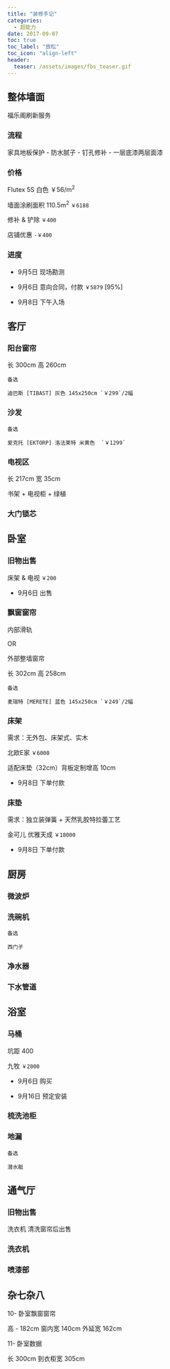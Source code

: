 ```yaml
---
title: "装修手记"
categories:
  - 超能力
date: 2017-09-07
toc: true
toc_label: "放松"
toc_icon: "align-left"
header:
  teaser: /assets/images/fbs_teaser.gif
---
```


## 整体墙面

福乐阁刷新服务

### 流程

家具地板保护 - 防水腻子 - 钉孔修补 - 一层底漆两层面漆

### 价格

Flutex 5S 白色 ￥56/m<sup>2</sup>

墙面涂刷面积 110.5m<sup>2</sup> `￥6188`

修补 & 铲除 `￥400`

店铺优惠 `-￥400`

### 进度

- 9月5日 现场勘测

- 9月6日 意向合同，付款 `￥5879` [95%]

- 9月8日 下午入场

## 客厅

### 阳台窗帘

长 300cm 高 260cm

```
备选

迪巴斯 [TIBAST] 灰色 145x250cm `￥299`/2幅
```

### 沙发

```
备选

爱克托 [EKTORP] 洛法莱特 米黄色  `￥1299`
```

### 电视区

长 217cm 宽 35cm

书架 + 电视柜 + 绿植

### 大门锁芯

## 卧室

### 旧物出售

床架 & 电视 `￥200`

- 9月6日 出售

### 飘窗窗帘

内部滑轨

OR

外部整墙窗帘

长 302cm 高 258cm

```
备选

麦瑞特 [MERETE] 蓝色 145x250cm `￥249`/2幅
```

### 床架

需求：无外包、床架式、实木

北欧E家 `￥6000`

适配床垫（32cm）背板定制增高 10cm

- 9月8日 下单付款

### 床垫

需求：独立装弹簧 + 天然乳胶特拉蕾工艺

金可儿 优雅天成 `￥18000`

- 9月8日 下单付款

## 厨房

### 微波炉

### 洗碗机

```
备选

西门子
```

### 净水器

### 下水管道

## 浴室

### 马桶

坑距 400

九牧 `￥2000`

- 9月6日 购买

- 9月16日 预定安装

### 梳洗池柜

### 地漏

```
备选

潜水艇
```

## 通气厅

### 旧物出售

洗衣机 清洗窗帘后出售

### 洗衣机

### 喷漆部




## 杂七杂八



10- 卧室飘窗窗帘

高 - 182cm  窗内宽 140cm 外延宽 162cm

11- 卧室数据

长 300cm  到衣柜宽 305cm
